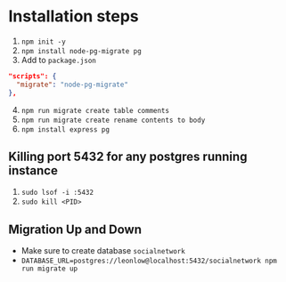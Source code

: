 # Installation steps

1. `npm init -y`
2. `npm install node-pg-migrate pg`
3. Add to `package.json`
  ```json
  "scripts": {
    "migrate": "node-pg-migrate"
  },
  ```
4. `npm run migrate create table comments`
5. `npm run migrate create rename contents to body`
6. `npm install express pg`

## Killing port 5432 for any postgres running instance

1. `sudo lsof -i :5432`
2. `sudo kill <PID>`

## Migration Up and Down

- Make sure to create database `socialnetwork`
- `DATABASE_URL=postgres://leonlow@localhost:5432/socialnetwork npm run migrate up`
